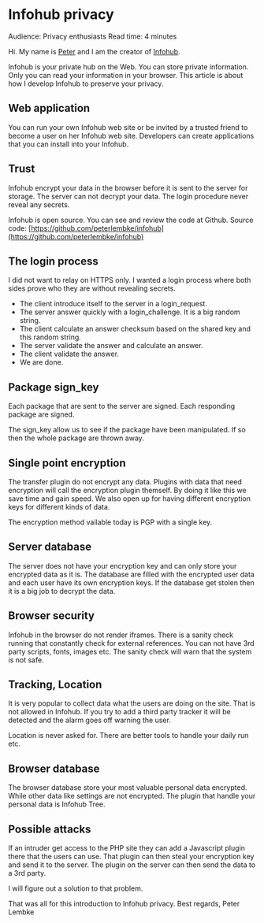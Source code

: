 # Infohub privacy
Audience: Privacy enthusiasts
Read time: 4 minutes

Hi. My name is [Peter](https://www.linkedin.com/in/peter-lembke-4b607293/) and I am the creator of [Infohub](https://infohub.se/).

Infohub is your private hub on the Web. You can store private information. Only you can read your information in your browser.
This article is about how I develop Infohub to preserve your privacy.

## Web application
You can run your own Infohub web site or be invited by a trusted friend to become a user on her Infohub web site. Developers can create applications that you can install into your Infohub.

## Trust
Infohub encrypt your data in the browser before it is sent to the server for storage. The server can not decrypt your data. The login procedure never reveal any secrets.

Infohub is open source. You can see and review the code at Github.
Source code: [https://github.com/peterlembke/infohub](https://github.com/peterlembke/infohub)

## The login process
I did not want to relay on HTTPS only. I wanted a login process where both sides prove who they are without revealing secrets.

* The client introduce itself to the server in a login_request.
* The server answer quickly with a login_challenge. It is a big random string.
* The client calculate an answer checksum based on the shared key and this random string.
* The server validate the answer and calculate an answer.
* The client validate the answer.
* We are done.

## Package sign_key
Each package that are sent to the server are signed. Each responding package are signed.

The sign_key allow us to see if the package have been manipulated. If so then the whole package are thrown away.

## Single point encryption
The transfer plugin do not encrypt any data. Plugins with data that need encryption will call the encryption plugin themself. By doing it like this we save time and gain speed. We also open up for having different encryption keys for different kinds of data.

The encryption method vailable today is PGP with a single key.

## Server database
The server does not have your encryption key and can only store your encrypted data as it is.
The database are filled with the encrypted user data and each user have its own encryption keys. If the database get stolen then it is a big job to decrypt the data.

## Browser security
Infohub in the browser do not render iframes. There is a sanity check running that constantly check for external references. You can not have 3rd party scripts, fonts, images etc. The sanity check will warn that the system is not safe.

## Tracking, Location
It is very popular to collect data what the users are doing on the site. That is not allowed in Infohub.
If you try to add a third party tracker it will be detected and the alarm goes off warning the user.

Location is never asked for. There are better tools to handle your daily run etc.

## Browser database
The browser database store your most valuable personal data encrypted. While other data like settings are not encrypted.
The plugin that handle your personal data is Infohub Tree.

## Possible attacks
If an intruder get access to the PHP site they can add a Javascript plugin there that the users can use. That plugin can then steal your encryption key and send it to the server. The plugin on the server can then send the data to a 3rd party.

I will figure out a solution to that problem.



That was all for this introduction to Infohub privacy.
Best regards, Peter Lembke

